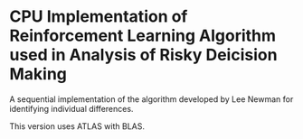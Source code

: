 # CPU Implementation of Reinforcement Learning Algorithm used in Analysis of Risky Deicision Making

A sequential implementation of the algorithm developed by Lee Newman for identifying individual differences.


This version uses ATLAS with BLAS.
